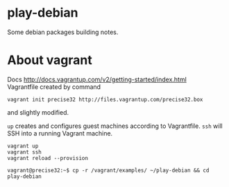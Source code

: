 play-debian
===========

Some debian packages building notes.


About vagrant
=============
Docs http://docs.vagrantup.com/v2/getting-started/index.html  
Vagrantfile created by command  
```
vagrant init precise32 http://files.vagrantup.com/precise32.box
```
and slightly modified.

`up` creates and configures guest machines according to Vagrantfile.
`ssh` will SSH into a running Vagrant machine.

```
vagrant up
vagrant ssh
vagrant reload --provision

vagrant@precise32:~$ cp -r /vagrant/examples/ ~/play-debian && cd play-debian
```
